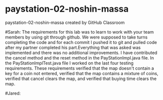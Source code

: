 # paystation-02-noshin-massa
paystation-02-noshin-massa created by GitHub Classroom

#Sarah:
The requirements for this lab was to learn to work with your team members by using git through github. We were supposed to take turns completing the code and for each commit I pushed it to git and pulled code after my partner completed his part.Everything that was asked was implemented and there was no additional improvements.
I have contributed the cancel method and the reset method in the PayStationImpl.java file. In the PayStationImplTest.java file I worked on the last four testing requirements. These requirements verified that the map doesn't contain a key for a coin not entered,  verified that the map contains a mixture of coins,  verified  that cancel clears the map,  and verified that buying time clears the map.


#Jared:
